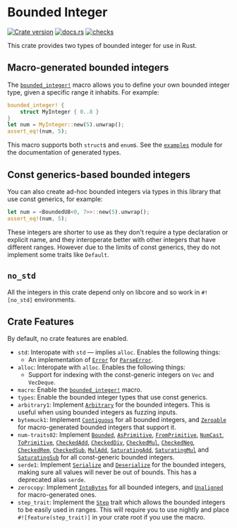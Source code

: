 # Bounded Integer

[![Crate version][crate-badge]][crate]
[![docs.rs][docsrs-badge]][docsrs]
[![checks][checks-badge]][checks]

[crate]: https://crates.io/crates/bounded-integer
[crate-badge]: https://img.shields.io/crates/v/bounded-integer.svg
[docsrs]: https://docs.rs/bounded-integer
[docsrs-badge]: https://img.shields.io/badge/docs.rs-bounded--integer-informational
[checks]: https://github.com/Kestrer/bounded-integer/actions?query=workflow%3ACI+branch%3Amaster
[checks-badge]: https://github.com/Kestrer/bounded-integer/workflows/CI/badge.svg

This crate provides two types of bounded integer for use in Rust.

## Macro-generated bounded integers

The [`bounded_integer!`] macro allows you to define your own bounded integer type, given a
specific range it inhabits. For example:

```rust
bounded_integer! {
    struct MyInteger { 0..8 }
}
let num = MyInteger::new(5).unwrap();
assert_eq!(num, 5);
```

This macro supports both `struct`s and `enum`s. See the [`examples`] module for the
documentation of generated types.

## Const generics-based bounded integers

You can also create ad-hoc bounded integers via types in this library that use const generics,
for example:

```rust
let num = <BoundedU8<0, 7>>::new(5).unwrap();
assert_eq!(num, 5);
```

These integers are shorter to use as they don't require a type declaration or explicit name,
and they interoperate better with other integers that have different ranges. However due to the
limits of const generics, they do not implement some traits like `Default`.

## `no_std`

All the integers in this crate depend only on libcore and so work in `#![no_std]` environments.

## Crate Features

By default, no crate features are enabled.
- `std`: Interopate with `std` — implies `alloc`. Enables the following things:
    - An implementation of [`Error`] for [`ParseError`].
- `alloc`: Interopate with `alloc`. Enables the following things:
    - Support for indexing with the const-generic integers on `Vec` and `VecDeque`.
- `macro`: Enable the [`bounded_integer!`] macro.
- `types`: Enable the bounded integer types that use const generics.
- `arbitrary1`: Implement [`Arbitrary`] for the bounded integers. This is useful when using
bounded integers as fuzzing inputs.
- `bytemuck1`: Implement [`Contiguous`] for all bounded integers, and [`Zeroable`] for
macro-generated bounded integers that support it.
- `num-traits02`: Implement [`Bounded`], [`AsPrimitive`], [`FromPrimitive`], [`NumCast`],
[`ToPrimitive`], [`CheckedAdd`], [`CheckedDiv`], [`CheckedMul`], [`CheckedNeg`], [`CheckedRem`],
[`CheckedSub`], [`MulAdd`], [`SaturatingAdd`], [`SaturatingMul`] and [`SaturatingSub`] for all
const-generic bounded integers.
- `serde1`: Implement [`Serialize`] and [`Deserialize`] for the bounded integers, making sure all
values will never be out of bounds. This has a deprecated alias `serde`.
- `zerocopy`: Implement [`IntoBytes`] for all bounded integers, and [`Unaligned`] for
macro-generated ones.
- `step_trait`: Implement the [`Step`] trait which allows the bounded integers to be easily used
in ranges. This will require you to use nightly and place `#![feature(step_trait)]` in your
crate root if you use the macro.

[`bounded_integer!`]: https://docs.rs/bounded-integer/*/bounded_integer/macro.bounded_integer.html
[`examples`]: https://docs.rs/bounded-integer/*/bounded_integer/examples/
[`Arbitrary`]: https://docs.rs/arbitrary/1/arbitrary/trait.Arbitrary.html
[`Contiguous`]: https://docs.rs/bytemuck/1/bytemuck/trait.Contiguous.html
[`Zeroable`]: https://docs.rs/bytemuck/1/bytemuck/trait.Zeroable.html
[`Bounded`]: https://docs.rs/num-traits/0/num_traits/bounds/trait.Bounded.html
[`AsPrimitive`]: https://docs.rs/num-traits/0/num_traits/cast/trait.AsPrimitive.html
[`FromPrimitive`]: https://docs.rs/num-traits/0/num_traits/cast/trait.FromPrimitive.html
[`NumCast`]: https://docs.rs/num-traits/0/num_traits/cast/trait.NumCast.html
[`ToPrimitive`]: https://docs.rs/num-traits/0/num_traits/cast/trait.ToPrimitive.html
[`CheckedAdd`]: https://docs.rs/num-traits/0/num_traits/ops/checked/trait.CheckedAdd.html
[`CheckedDiv`]: https://docs.rs/num-traits/0/num_traits/ops/checked/trait.CheckedDiv.html
[`CheckedMul`]: https://docs.rs/num-traits/0/num_traits/ops/checked/trait.CheckedMul.html
[`CheckedNeg`]: https://docs.rs/num-traits/0/num_traits/ops/checked/trait.CheckedNeg.html
[`CheckedRem`]: https://docs.rs/num-traits/0/num_traits/ops/checked/trait.CheckedRem.html
[`CheckedSub`]: https://docs.rs/num-traits/0/num_traits/ops/checked/trait.CheckedSub.html
[`MulAdd`]: https://docs.rs/num-traits/0/num_traits/ops/mul_add/trait.MulAdd.html
[`SaturatingAdd`]: https://docs.rs/num-traits/0/num_traits/ops/saturating/trait.SaturatingAdd.html
[`SaturatingMul`]: https://docs.rs/num-traits/0/num_traits/ops/saturating/trait.SaturatingMul.html
[`SaturatingSub`]: https://docs.rs/num-traits/0/num_traits/ops/saturating/trait.SaturatingSub.html
[`Serialize`]: https://docs.rs/serde/1/serde/trait.Serialize.html
[`Deserialize`]: https://docs.rs/serde/1/serde/trait.Deserialize.html
[`IntoBytes`]: https://docs.rs/zerocopy/0.8/zerocopy/trait.IntoBytes.html
[`Unaligned`]: https://docs.rs/zerocopy/0.6/zerocopy/trait.Unaligned.html
[`Step`]: https://doc.rust-lang.org/nightly/core/iter/trait.Step.html
[`Error`]: https://doc.rust-lang.org/stable/std/error/trait.Error.html
[`ParseError`]: https://docs.rs/bounded-integer/*/bounded_integer/struct.ParseError.html
